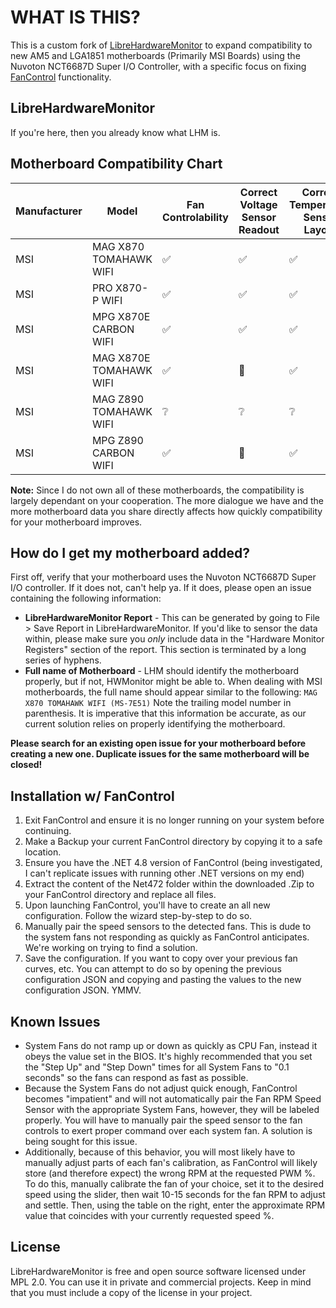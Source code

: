 # WHAT IS THIS?
This is a custom fork of [LibreHardwareMonitor](https://github.com/LibreHardwareMonitor/LibreHardwareMonitor) to expand compatibility to new AM5 and LGA1851 motherboards (Primarily MSI Boards) using the Nuvoton NCT6687D Super I/O Controller, with a specific focus on fixing [FanControl](https://github.com/Rem0o/FanControl.Releases) functionality.

## LibreHardwareMonitor
If you're here, then you already know what LHM is. 

## Motherboard Compatibility Chart
| Manufacturer | Model | Fan Controlability | Correct Voltage Sensor Readout | Correct Temperature Sensor Layout | Community Vetted |
| -------- | ------- | -------- | ------- | -------- | ------- |
| MSI | MAG X870 TOMAHAWK WIFI | :white_check_mark: | :white_check_mark: | :white_check_mark: | :white_check_mark: |
| MSI | PRO X870-P WIFI | :white_check_mark: | :white_check_mark: | :white_check_mark: | :white_check_mark: |
| MSI | MPG X870E CARBON WIFI | :white_check_mark: | :white_check_mark: | :white_check_mark: | :white_check_mark: |
| MSI | MAG X870E TOMAHAWK WIFI | :white_check_mark: | :hammer: | :white_check_mark: | :white_check_mark: |
| MSI | MAG Z890 TOMAHAWK WIFI | :grey_question: | :grey_question: | :grey_question: | :x: |
| MSI | MPG Z890 CARBON WIFI | :white_check_mark: | :hammer: | :white_check_mark: | :white_check_mark: |

**Note:** Since I do not own all of these motherboards, the compatibility is largely dependant on your cooperation. The more dialogue we have and the more motherboard data you share directly affects how quickly compatibility for your motherboard improves.

## How do I get my motherboard added?
First off, verify that your motherboard uses the Nuvoton NCT6687D Super I/O controller. If it does not, can't help ya. If it does, please open an issue containing the following information: 
 - **LibreHardwareMonitor Report** - This can be generated by going to File > Save Report in LibreHardwareMonitor. If you'd like to sensor the data within, please make sure you _only_ include data in the "Hardware Monitor Registers" section of the report. This section is terminated by a long series of hyphens.
 - **Full name of Motherboard** - LHM should identify the motherboard properly, but if not, HWMonitor might be able to. When dealing with MSI motherboards, the full name should appear similar to the following: `MAG X870 TOMAHAWK WIFI (MS-7E51)` Note the trailing model number in parenthesis. It is imperative that this information be accurate, as our current solution relies on properly identifying the motherboard. 

 **Please search for an existing open issue for your motherboard before creating a new one. Duplicate issues for the same motherboard will be closed!**

## Installation w/ FanControl

1. Exit FanControl and ensure it is no longer running on your system before continuing. 
2. Make a Backup your current FanControl directory by copying it to a safe location.
3. Ensure you have the .NET 4.8 version of FanControl (being investigated, I can't replicate issues with running other .NET versions on my end)
4. Extract the content of the Net472 folder within the downloaded .Zip to your FanControl directory and replace all files.
5. Upon launching FanControl, you'll have to create an all new configuration. Follow the wizard step-by-step to do so.
6. Manually pair the speed sensors to the detected fans. This is dude to the system fans not responding as quickly as FanControl anticipates. We're working on trying to find a solution.
7. Save the configuration. If you want to copy over your previous fan curves, etc. You can attempt to do so by opening the previous configuration JSON and copying and pasting the values to the new configuration JSON. YMMV.

## Known Issues

- System Fans do not ramp up or down as quickly as CPU Fan, instead it obeys the value set in the BIOS. It's highly recommended that you set the "Step Up" and "Step Down" times for all System Fans to "0.1 seconds" so the fans can respond as fast as possible.
- Because the System Fans do not adjust quick enough, FanControl becomes "impatient" and will not automatically pair the Fan RPM Speed Sensor with the appropriate System Fans, however, they will be labeled properly. You will have to manually pair the speed sensor to the fan controls to exert proper command over each system fan. A solution is being sought for this issue.
- Additionally, because of this behavior, you will most likely have to manually adjust parts of each fan's calibration, as FanControl will likely store (and therefore expect) the wrong RPM at the requested PWM %. To do this, manually calibrate the fan of your choice, set it to the desired speed using the slider, then wait 10-15 seconds for the fan RPM to adjust and settle. Then, using the table on the right, enter the approximate RPM value that coincides with your currently requested speed %.

## License
LibreHardwareMonitor is free and open source software licensed under MPL 2.0. You can use it in private and commercial projects. Keep in mind that you must include a copy of the license in your project.
